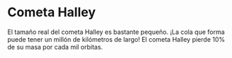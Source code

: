 # Cometa Halley

El tamaño real del cometa Halley es bastante pequeño. ¡La cola que forma puede
tener un millón de kilómetros de largo! El cometa Halley pierde 10% de su masa
por cada mil orbitas.
